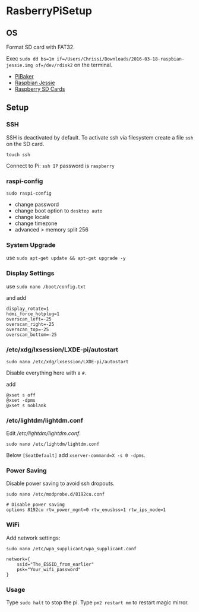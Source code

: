 # RasberryPiSetup

## OS

Format SD card with FAT32. 

Exec `sudo dd bs=1m if=/Users/Chrissi/Downloads/2016-03-18-raspbian-jessie.img of=/dev/rdisk2` on the terminal. 

- [PiBaker](http://www.tweaking4all.com/hardware/raspberry-pi/macosx-apple-pi-baker/)
- [Raspbian Jessie](https://www.raspberrypi.org/downloads/raspbian/)
- [Raspberry SD Cards](https://www.raspberrypi.org/documentation/installation/sd-cards.md)

## Setup

### SSH

SSH is deactivated by default. To activate ssh via filesystem create a file `ssh` on the SD card.

`touch ssh`

Connect to Pi: `ssh IP` password is `raspberry`

### raspi-config

`sudo raspi-config`

- change password
- change boot option to `desktop auto`
- change locale
- change timezone
- advanced > memory split 256

### System Upgrade

use `sudo apt-get update && apt-get upgrade -y`

### Display Settings

use `sudo nano /boot/config.txt` 

and add 
```
display_rotate=1
hdmi_force_hotplug=1
overscan_left=-25
overscan_right=-25
overscan_top=-25
overscan_bottom=-25
```

### /etc/xdg/lxsession/LXDE-pi/autostart

`sudo nano /etc/xdg/lxsession/LXDE-pi/autostart`

Disable everything here with a `#`.

add
```
@xset s off
@xset -dpms
@xset s noblank
```

### /etc/lightdm/lightdm.conf

Edit _/etc/lightdm/lightdm.conf_.

`sudo nano /etc/lightdm/lightdm.conf`

Below `[SeatDefault]` add `xserver-command=X -s 0 -dpms`.

### Power Saving

Disable power saving to avoid ssh dropouts.

`sudo nano /etc/modprobe.d/8192cu.conf`

```
# Disable power saving 
options 8192cu rtw_power_mgnt=0 rtw_enusbss=1 rtw_ips_mode=1
```

### WiFi

Add network settings: 

`sudo nano /etc/wpa_supplicant/wpa_supplicant.conf`

```shell
network={
    ssid="The_ESSID_from_earlier"
    psk="Your_wifi_password"
}
```

### Usage

Type `sudo halt` to stop the pi.
Type `pm2 restart mm` to restart magic mirror.

